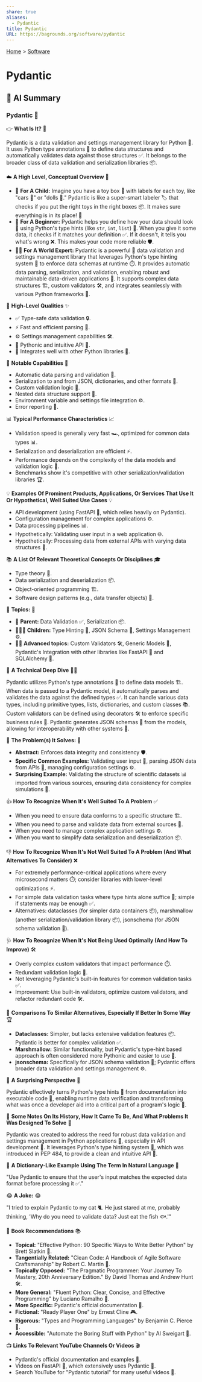```yaml
---
share: true
aliases:
  - Pydantic
title: Pydantic
URL: https://bagrounds.org/software/pydantic
---
```

[Home](../index.md) > [Software](./index.md)  
# Pydantic  
  
## 🤖 AI Summary  
### Pydantic 🐍  
  
👉 **What Is It?** 🧐  
  
Pydantic is a data validation and settings management library for Python 🐍. It uses Python type annotations 📝 to define data structures and automatically validates data against those structures ✅. It belongs to the broader class of data validation and serialization libraries 📦.  
  
☁️ **A High Level, Conceptual Overview** 🧠  
  
* 🍼 **For A Child:** Imagine you have a toy box 🧸 with labels for each toy, like "cars 🚗" or "dolls 🧸." Pydantic is like a super-smart labeler 🏷️ that checks if you put the right toys in the right boxes 📦. It makes sure everything is in its place! 🌟  
* 🏁 **For A Beginner:** Pydantic helps you define how your data should look 👀 using Python's type hints (like `str`, `int`, `list`) 📜. When you give it some data, it checks if it matches your definition ✅. If it doesn't, it tells you what's wrong ❌. This makes your code more reliable 🛡️.  
* 🧙‍♂️ **For A World Expert:** Pydantic is a powerful 💪 data validation and settings management library that leverages Python's type hinting system 🐍 to enforce data schemas at runtime ⏱️. It provides automatic data parsing, serialization, and validation, enabling robust and maintainable data-driven applications 🚀. It supports complex data structures 🏗️, custom validators 🛠️, and integrates seamlessly with various Python frameworks 🤝.  
  
🌟 **High-Level Qualities** ✨  
  
* ✅ Type-safe data validation 🔒.  
* ⚡️ Fast and efficient parsing 💨.  
* ⚙️ Settings management capabilities 🛠️.  
* 🐍 Pythonic and intuitive API 🤩.  
* 🤝 Integrates well with other Python libraries 🔗.  
  
🚀 **Notable Capabilities** 🌟  
  
* Automatic data parsing and validation 🤖.  
* Serialization to and from JSON, dictionaries, and other formats 🔄.  
* Custom validation logic 🎨.  
* Nested data structure support 🌳.  
* Environment variable and settings file integration ⚙️.  
* Error reporting 🚨.  
  
📊 **Typical Performance Characteristics** 📈  
  
* Validation speed is generally very fast 🏎️, optimized for common data types 📊.  
* Serialization and deserialization are efficient ⚡️.  
* Performance depends on the complexity of the data models and validation logic 🧠.  
* Benchmarks show it's competitive with other serialization/validation libraries 🏆.  
  
💡 **Examples Of Prominent Products, Applications, Or Services That Use It Or Hypothetical, Well Suited Use Cases** 💡  
  
* API development (using FastAPI 🚀, which relies heavily on Pydantic).  
* Configuration management for complex applications ⚙️.  
* Data processing pipelines 📊.  
* Hypothetically: Validating user input in a web application 🌐.  
* Hypothetically: Processing data from external APIs with varying data structures 🔄.  
  
📚 **A List Of Relevant Theoretical Concepts Or Disciplines** 🎓  
  
* Type theory 📜.  
* Data serialization and deserialization 📦.  
* Object-oriented programming 🏗️.  
* Software design patterns (e.g., data transfer objects) 🧩.  
  
🌲 **Topics:** 🌳  
  
* 👶 **Parent:** Data Validation ✅, Serialization 📦.  
* 👩‍👧‍👦 **Children:** Type Hinting 📝, JSON Schema 📄, Settings Management ⚙️.  
* 🧙‍♂️ **Advanced topics:** Custom Validators 🛠️, Generic Models 🧬, Pydantic's Integration with other libraries like FastAPI 🚀 and SQLAlchemy 🔗.  
  
🔬 **A Technical Deep Dive** 🕵️‍♂️  
  
Pydantic utilizes Python's type annotations 📝 to define data models 🏗️. When data is passed to a Pydantic model, it automatically parses and validates the data against the defined types ✅. It can handle various data types, including primitive types, lists, dictionaries, and custom classes 📚. Custom validators can be defined using decorators 🛠️ to enforce specific business rules 📜. Pydantic generates JSON schemas 📄 from the models, allowing for interoperability with other systems 🤝.  
  
🧩 **The Problem(s) It Solves:** 🧩  
  
* **Abstract:** Enforces data integrity and consistency 🛡️.  
* **Specific Common Examples:** Validating user input 📝, parsing JSON data from APIs 🔄, managing configuration settings ⚙️.  
* **Surprising Example:** Validating the structure of scientific datasets 📊 imported from various sources, ensuring data consistency for complex simulations 🧪.  
  
👍 **How To Recognize When It's Well Suited To A Problem** ✅  
  
* When you need to ensure data conforms to a specific structure 🏗️.  
* When you need to parse and validate data from external sources 🔄.  
* When you need to manage complex application settings ⚙️.  
* When you want to simplify data serialization and deserialization 📦.  
  
👎 **How To Recognize When It's Not Well Suited To A Problem (And What Alternatives To Consider)** ❌  
  
* For extremely performance-critical applications where every microsecond matters ⏱️; consider libraries with lower-level optimizations ⚡️.  
* For simple data validation tasks where type hints alone suffice 📝; simple if statements may be enough ✅.  
* Alternatives: dataclasses (for simpler data containers 📦), marshmallow (another serialization/validation library 📦), jsonschema (for JSON schema validation 📄).  
  
🩺 **How To Recognize When It's Not Being Used Optimally (And How To Improve)** 🛠️  
  
* Overly complex custom validators that impact performance ⏱️.  
* Redundant validation logic 🔄.  
* Not leveraging Pydantic's built-in features for common validation tasks ✅.  
* Improvement: Use built-in validators, optimize custom validators, and refactor redundant code 🛠️.  
  
🔄 **Comparisons To Similar Alternatives, Especially If Better In Some Way** 🏆  
  
* **Dataclasses:** Simpler, but lacks extensive validation features 📦. Pydantic is better for complex validation ✅.  
* **Marshmallow:** Similar functionality, but Pydantic's type-hint based approach is often considered more Pythonic and easier to use 🐍.  
* **jsonschema:** Specifically for JSON schema validation 📄; Pydantic offers broader data validation and settings management ⚙️.  
  
🤯 **A Surprising Perspective** 🤯  
  
Pydantic effectively turns Python's type hints 📝 from documentation into executable code 🤖, enabling runtime data verification and transforming what was once a developer aid into a critical part of a program's logic 🧠.  
  
📜 **Some Notes On Its History, How It Came To Be, And What Problems It Was Designed To Solve** 📜  
  
Pydantic was created to address the need for robust data validation and settings management in Python applications 🐍, especially in API development 🚀. It leverages Python's type hinting system 📝, which was introduced in PEP 484, to provide a clean and intuitive API 🤩.  
  
📝 **A Dictionary-Like Example Using The Term In Natural Language** 📖  
  
"Use Pydantic to ensure that the user's input matches the expected data format before processing it ✅."  
  
😂 **A Joke:** 😂  
  
"I tried to explain Pydantic to my cat 🐈. He just stared at me, probably thinking, 'Why do you need to validate data? Just eat the fish 🐟.'"  
  
📖 **Book Recommendations** 📚  
  
* **Topical:** "Effective Python: 90 Specific Ways to Write Better Python" by Brett Slatkin 🐍.  
* **Tangentially Related:** "Clean Code: A Handbook of Agile Software Craftsmanship" by Robert C. Martin 🧼.  
* **Topically Opposed:** "The Pragmatic Programmer: Your Journey To Mastery, 20th Anniversary Edition." By David Thomas and Andrew Hunt 🛠️.  
* **More General:** "Fluent Python: Clear, Concise, and Effective Programming" by Luciano Ramalho 🐍.  
* **More Specific:** Pydantic's official documentation 📄.  
* **Fictional:** "Ready Player One" by Ernest Cline 🎮.  
* **Rigorous:** "Types and Programming Languages" by Benjamin C. Pierce 📜.  
* **Accessible:** "Automate the Boring Stuff with Python" by Al Sweigart 🤖.  
  
📺 **Links To Relevant YouTube Channels Or Videos** 🎬  
  
* Pydantic's official documentation and examples 📄.  
* Videos on FastAPI 🚀, which extensively uses Pydantic 🐍.  
* Search YouTube for "Pydantic tutorial" for many useful videos 🎥.  

